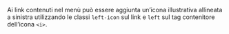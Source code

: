 Ai link contenuti nel menù può essere aggiunta un’icona illustrativa allineata a sinistra utilizzando le classi `left-icon` sul link <a> e `left` sul tag contenitore dell’icona `<i>`.
